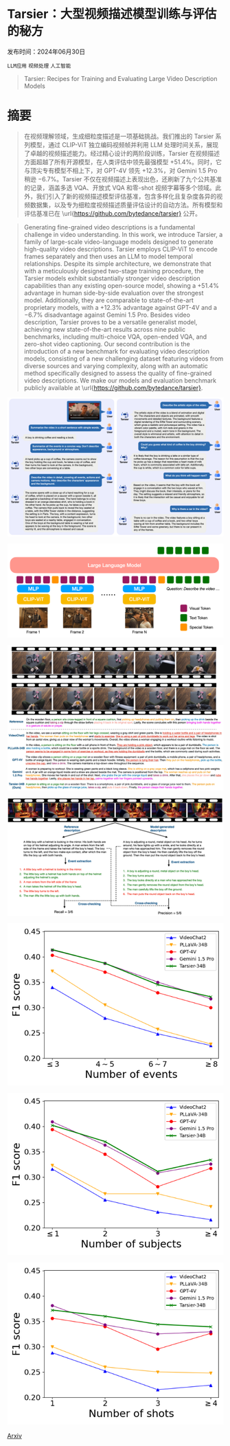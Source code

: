 # Tarsier：大型视频描述模型训练与评估的秘方

发布时间：2024年06月30日

`LLM应用` `视频处理` `人工智能`

> Tarsier: Recipes for Training and Evaluating Large Video Description Models

# 摘要

> 在视频理解领域，生成细粒度描述是一项基础挑战。我们推出的 Tarsier 系列模型，通过 CLIP-ViT 独立编码视频帧并利用 LLM 处理时间关系，展现了卓越的视频描述能力。经过精心设计的两阶段训练，Tarsier 在视频描述方面超越了所有开源模型，在人类评估中领先最强模型 $+51.4\%$。同时，它与顶尖专有模型不相上下，对 GPT-4V 领先 $+12.3\%$，对 Gemini 1.5 Pro 稍逊 $-6.7\%$。Tarsier 不仅在视频描述上表现出色，还刷新了九个公共基准的记录，涵盖多选 VQA、开放式 VQA 和零-shot 视频字幕等多个领域。此外，我们引入了新的视频描述模型评估基准，包含多样化且复杂度各异的视频数据集，以及专为细粒度视频描述质量评估设计的自动方法。所有模型和评估基准已在 \url{https://github.com/bytedance/tarsier} 公开。

> Generating fine-grained video descriptions is a fundamental challenge in video understanding. In this work, we introduce Tarsier, a family of large-scale video-language models designed to generate high-quality video descriptions. Tarsier employs CLIP-ViT to encode frames separately and then uses an LLM to model temporal relationships. Despite its simple architecture, we demonstrate that with a meticulously designed two-stage training procedure, the Tarsier models exhibit substantially stronger video description capabilities than any existing open-source model, showing a $+51.4\%$ advantage in human side-by-side evaluation over the strongest model. Additionally, they are comparable to state-of-the-art proprietary models, with a $+12.3\%$ advantage against GPT-4V and a $-6.7\%$ disadvantage against Gemini 1.5 Pro. Besides video description, Tarsier proves to be a versatile generalist model, achieving new state-of-the-art results across nine public benchmarks, including multi-choice VQA, open-ended VQA, and zero-shot video captioning. Our second contribution is the introduction of a new benchmark for evaluating video description models, consisting of a new challenging dataset featuring videos from diverse sources and varying complexity, along with an automatic method specifically designed to assess the quality of fine-grained video descriptions. We make our models and evaluation benchmark publicly available at \url{https://github.com/bytedance/tarsier}.

![Tarsier：大型视频描述模型训练与评估的秘方](../../../paper_images/2407.00634/chatbot-example.png)

![Tarsier：大型视频描述模型训练与评估的秘方](../../../paper_images/2407.00634/model-arch.png)

![Tarsier：大型视频描述模型训练与评估的秘方](../../../paper_images/2407.00634/video-description-example.jpg)

![Tarsier：大型视频描述模型训练与评估的秘方](../../../paper_images/2407.00634/automatic-evaluation.png)

![Tarsier：大型视频描述模型训练与评估的秘方](../../../paper_images/2407.00634/events_plot.png)

![Tarsier：大型视频描述模型训练与评估的秘方](../../../paper_images/2407.00634/subjects_plot.png)

![Tarsier：大型视频描述模型训练与评估的秘方](../../../paper_images/2407.00634/shots_plot.png)

[Arxiv](https://arxiv.org/abs/2407.00634)